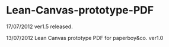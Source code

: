 Lean-Canvas-prototype-PDF
=========================

17/07/2012 ver1.5 released.

13/07/2012 Lean Canvas prototype PDF for paperboy&amp;co. ver1.0